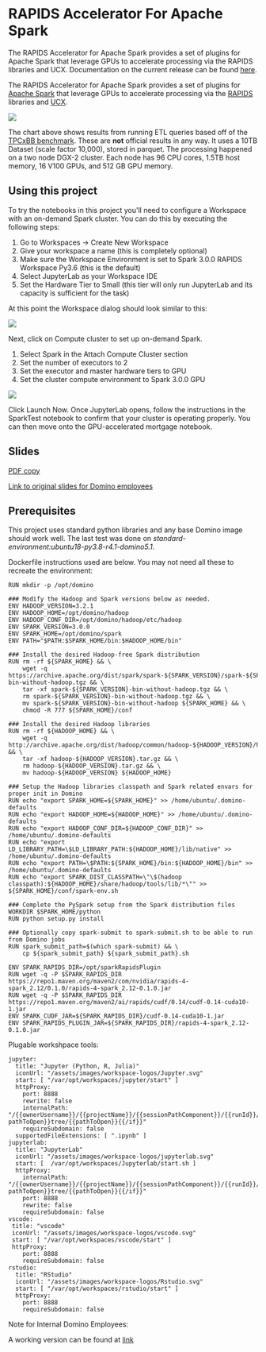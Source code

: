 # RAPIDS Accelerator For Apache Spark
The RAPIDS Accelerator for Apache Spark provides a set of plugins for Apache Spark that leverage GPUs to accelerate processing via the RAPIDS libraries and UCX. Documentation on the current release can be found [here](https://nvidia.github.io/spark-rapids/). 

The RAPIDS Accelerator for Apache Spark provides a set of plugins for 
[Apache Spark](https://spark.apache.org) that leverage GPUs to accelerate processing
via the [RAPIDS](https://rapids.ai) libraries and [UCX](https://www.openucx.org/).

![](raw/latest/images/tpcxbb-like-results.png?inline=true)

The chart above shows results from running ETL queries based off of the 
[TPCxBB benchmark](http://www.tpc.org/tpcx-bb/default.asp). These are **not** official results in
any way. It uses a 10TB Dataset (scale factor 10,000), stored in parquet. The processing happened on
a two node DGX-2 cluster. Each node has 96 CPU cores, 1.5TB host memory, 16 V100 GPUs, and 512 GB
GPU memory.

## Using this project

To try the notebooks in this project you'll need to configure a Workspace with an on-demand Spark cluster. You can do this by executing the following steps:

1. Go to Workspaces -> Create New Workspace
2. Give your workspace a name (this is completely optional)
3. Make sure the Workspace Environment is set to Spark 3.0.0 RAPIDS Workspace Py3.6 (this is the default)
4. Select JupyterLab as your Workspace IDE
5. Set the Hardware Tier to Small (this tier will only run JupyterLab and its capacity is sufficient for the task)

At this point the Workspace dialog should look similar to this:

![](raw/latest/images/spark_workspace_1.png?inline=true)

Next, click on Compute cluster to set up on-demand Spark.

1. Select Spark in the Attach Compute Cluster section
2. Set the number of executors to 2
3. Set the executor and master hardware tiers to GPU
4. Set the cluster compute environment to Spark 3.0.0 GPU

![](raw/latest/images/spark_workspace_2.png?inline=true)

Click Launch Now. Once JupyterLab opens, follow the instructions in the SparkTest notebook to confirm that your cluster is operating properly. You can then move onto the GPU-accelerated mortgage notebook.

## Slides

[PDF copy](https://github.com/dominodatalab/webinar-gpu-accelerated-spark-and-rapids/blob/main/Spark%20Workloads%20RAPIDS.pdf)

[Link to original slides for Domino employees](https://docs.google.com/presentation/d/1kvg2edb7naeZ_SAY8c1zpSe80EU5y5fS-AK2P5AHFC0/edit?usp=sharing)

## Prerequisites

This project uses standard python libraries and any base Domino image should work well. The last test was done on *standard-environment:ubuntu18-py3.8-r4.1-domino5.1*.

Dockerfile instructions used are below. You may not need all these to recreate the environment:

```
RUN mkdir -p /opt/domino

### Modify the Hadoop and Spark versions below as needed.
ENV HADOOP_VERSION=3.2.1
ENV HADOOP_HOME=/opt/domino/hadoop
ENV HADOOP_CONF_DIR=/opt/domino/hadoop/etc/hadoop
ENV SPARK_VERSION=3.0.0
ENV SPARK_HOME=/opt/domino/spark
ENV PATH="$PATH:$SPARK_HOME/bin:$HADOOP_HOME/bin"

### Install the desired Hadoop-free Spark distribution
RUN rm -rf ${SPARK_HOME} && \
    wget -q https://archive.apache.org/dist/spark/spark-${SPARK_VERSION}/spark-${SPARK_VERSION}-bin-without-hadoop.tgz && \
    tar -xf spark-${SPARK_VERSION}-bin-without-hadoop.tgz && \
    rm spark-${SPARK_VERSION}-bin-without-hadoop.tgz && \
    mv spark-${SPARK_VERSION}-bin-without-hadoop ${SPARK_HOME} && \
    chmod -R 777 ${SPARK_HOME}/conf

### Install the desired Hadoop libraries
RUN rm -rf ${HADOOP_HOME} && \
    wget -q http://archive.apache.org/dist/hadoop/common/hadoop-${HADOOP_VERSION}/hadoop-${HADOOP_VERSION}.tar.gz && \
    tar -xf hadoop-${HADOOP_VERSION}.tar.gz && \
    rm hadoop-${HADOOP_VERSION}.tar.gz && \
    mv hadoop-${HADOOP_VERSION} ${HADOOP_HOME}

### Setup the Hadoop libraries classpath and Spark related envars for proper init in Domino
RUN echo "export SPARK_HOME=${SPARK_HOME}" >> /home/ubuntu/.domino-defaults
RUN echo "export HADOOP_HOME=${HADOOP_HOME}" >> /home/ubuntu/.domino-defaults
RUN echo "export HADOOP_CONF_DIR=${HADOOP_CONF_DIR}" >> /home/ubuntu/.domino-defaults
RUN echo "export LD_LIBRARY_PATH=\$LD_LIBRARY_PATH:${HADOOP_HOME}/lib/native" >> /home/ubuntu/.domino-defaults
RUN echo "export PATH=\$PATH:${SPARK_HOME}/bin:${HADOOP_HOME}/bin" >> /home/ubuntu/.domino-defaults
RUN echo "export SPARK_DIST_CLASSPATH=\"\$(hadoop classpath):${HADOOP_HOME}/share/hadoop/tools/lib/*\"" >> ${SPARK_HOME}/conf/spark-env.sh

### Complete the PySpark setup from the Spark distribution files
WORKDIR $SPARK_HOME/python
RUN python setup.py install

### Optionally copy spark-submit to spark-submit.sh to be able to run from Domino jobs
RUN spark_submit_path=$(which spark-submit) && \
    cp ${spark_submit_path} ${spark_submit_path}.sh
    
ENV SPARK_RAPIDS_DIR=/opt/sparkRapidsPlugin
RUN wget -q -P $SPARK_RAPIDS_DIR https://repo1.maven.org/maven2/com/nvidia/rapids-4-spark_2.12/0.1.0/rapids-4-spark_2.12-0.1.0.jar
RUN wget -q -P $SPARK_RAPIDS_DIR https://repo1.maven.org/maven2/ai/rapids/cudf/0.14/cudf-0.14-cuda10-1.jar
ENV SPARK_CUDF_JAR=${SPARK_RAPIDS_DIR}/cudf-0.14-cuda10-1.jar
ENV SPARK_RAPIDS_PLUGIN_JAR=${SPARK_RAPIDS_DIR}/rapids-4-spark_2.12-0.1.0.jar
```

Plugable workshpace tools:

```
jupyter:
  title: "Jupyter (Python, R, Julia)"
  iconUrl: "/assets/images/workspace-logos/Jupyter.svg"
  start: [ "/var/opt/workspaces/jupyter/start" ]
  httpProxy:
    port: 8888
    rewrite: false
    internalPath: "/{{ownerUsername}}/{{projectName}}/{{sessionPathComponent}}/{{runId}}/{{#if pathToOpen}}tree/{{pathToOpen}}{{/if}}"
    requireSubdomain: false
  supportedFileExtensions: [ ".ipynb" ]
jupyterlab:
  title: "JupyterLab"
  iconUrl: "/assets/images/workspace-logos/jupyterlab.svg"
  start: [  /var/opt/workspaces/Jupyterlab/start.sh ]
  httpProxy:
    internalPath: "/{{ownerUsername}}/{{projectName}}/{{sessionPathComponent}}/{{runId}}/{{#if pathToOpen}}tree/{{pathToOpen}}{{/if}}"
    port: 8888
    rewrite: false
    requireSubdomain: false
vscode:
 title: "vscode"
 iconUrl: "/assets/images/workspace-logos/vscode.svg"
 start: [ "/var/opt/workspaces/vscode/start" ]
 httpProxy:
    port: 8888
    requireSubdomain: false
rstudio:
  title: "RStudio"
  iconUrl: "/assets/images/workspace-logos/Rstudio.svg"
  start: [ "/var/opt/workspaces/rstudio/start" ]
  httpProxy:
    port: 8888
    requireSubdomain: false
```

Note for Internal Domino Employees:

A working version can be found at [link](https://market4186.marketing-sandbox.domino.tech/u/nmanchev/Spark3GPUMortgage/overview)
